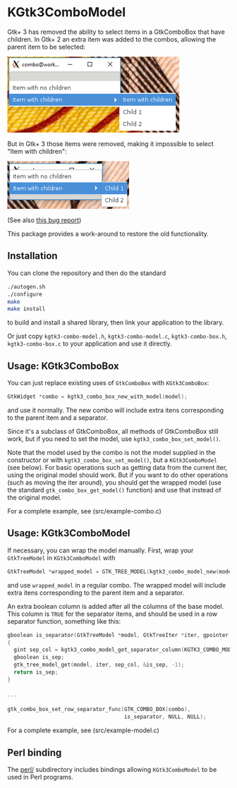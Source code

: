 # KGtk3ComboModel

Gtk+ 3 has removed the ability to select items in a GtkComboBox that have children. In Gtk+ 2 an extra item was added to the combos, allowing the parent item to be selected:

![Combo in Gtk+ 2](gtk2.png)

But in Gtk+ 3 those items were removed, making it impossible to select "Item with children":

![Combo in Gtk+ 3](gtk3.png)

(See also [this bug report](https://gitlab.gnome.org/GNOME/gtk/issues/1229))

This package provides a work-around to restore the old functionality.


## Installation

You can clone the repository and then do the standard

```sh
./autogen.sh
./configure
make
make install
```

to build and install a shared library, then link your application to the library.

Or just copy `kgtk3-combo-model.h`, `kgtk3-combo-model.c`, `kgtk3-combo-box.h`, `kgtk3-combo-box.c` to your application and use it directly.


## Usage: KGtk3ComboBox

You can just replace existing uses of `GtkComboBox` with `KGtk3ComboBox`:

```c
GtkWidget *combo = kgtk3_combo_box_new_with_model(model);
```

and use it normally. The new combo will include extra itens corresponding to the parent item and a separator.

Since it's a subclass of GtkComboBox, all methods of GtkComboBox still work, but if you need to set the model, use `kgtk3_combo_box_set_model()`.

Note that the model used by the combo is not the model supplied in the constructor or with `kgtk3_combo_box_set_model()`, but a `KGtk3ComboModel` (see below). For basic operations such as getting data from the current iter, using the original model should work. But if you want to do other operations (such as moving the iter around), you should get the wrapped model (use the standard `gtk_combo_box_get_model()` function) and use that instead of the original model.

For a complete example, see (src/example-combo.c)


## Usage: KGtk3ComboModel

If necessary, you can wrap the model manually. First, wrap your `GtkTreeModel` in `KGtk3ComboModel` with

```c
GtkTreeModel *wrapped_model = GTK_TREE_MODEL(kgtk3_combo_model_new(model));
```

and use `wrapped_model` in a regular combo. The wrapped model will include extra itens corresponding to the parent item and a separator.

An extra boolean column is added after all the columns of the base model. This column is `TRUE` for the separator items, and should be used in a row separator function, something like this:

```c
gboolean is_separator(GtkTreeModel *model, GtkTreeIter *iter, gpointer data)
{
  gint sep_col = kgtk3_combo_model_get_separator_column(KGTK3_COMBO_MODEL(model));
  gboolean is_sep;
  gtk_tree_model_get(model, iter, sep_col, &is_sep, -1);
  return is_sep;
}

...

gtk_combo_box_set_row_separator_func(GTK_COMBO_BOX(combo),
                                     is_separator, NULL, NULL);
```

For a complete example, see (src/example-model.c)


## Perl binding

The [perl/](perl) subdirectory includes bindings allowing `KGtk3ComboModel` to be used in Perl programs.
